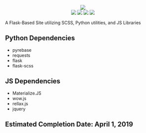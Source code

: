 <p align="center">
    <img src="https://github.com/harrisbegca/harrisbeg.com/blob/master/harrisbeg.svg"><br/>
    <img src="https://travis-ci.com/harrisbegca/harrisbeg.com.svg?token=jyHwaESN3WGzDqzCynqg&branch=master">  
    <img src="https://img.shields.io/pypi/pyversions/Django.svg?style=flat">
    <img src="https://img.shields.io/badge/flask-1.0.2-blue.svg">
    <img src="https://i.ibb.co/9W49Wmh/image.png">
</p>

A Flask-Based Site utilizing SCSS, Python utilities, and JS Libraries  

## Python Dependencies

* pyrebase
* requests
* flask
* flask-scss

## JS Dependencies

* Materialize.JS
* wow.js
* rellax.js
* jquery

## Estimated Completion Date: April 1, 2019
